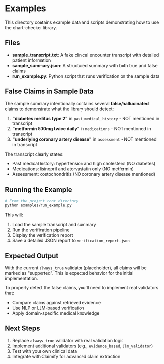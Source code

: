 # Examples

This directory contains example data and scripts demonstrating how to use the chart-checker library.

## Files

- **sample_transcript.txt**: A fake clinical encounter transcript with detailed patient information
- **sample_summary.json**: A structured summary with both true and false claims
- **run_example.py**: Python script that runs verification on the sample data

## False Claims in Sample Data

The sample summary intentionally contains several **false/hallucinated** claims to demonstrate what the library should detect:

1. **"diabetes mellitus type 2"** in `past_medical_history` - NOT mentioned in transcript
2. **"metformin 500mg twice daily"** in `medications` - NOT mentioned in transcript  
3. **"underlying coronary artery disease"** in `assessment` - NOT mentioned in transcript

The transcript clearly states:
- Past medical history: hypertension and high cholesterol (NO diabetes)
- Medications: lisinopril and atorvastatin only (NO metformin)
- Assessment: costochondritis (NO coronary artery disease mentioned)

## Running the Example

```bash
# From the project root directory
python examples/run_example.py
```

This will:
1. Load the sample transcript and summary
2. Run the verification pipeline
3. Display the verification report
4. Save a detailed JSON report to `verification_report.json`

## Expected Output

With the current `always_true` validator (placeholder), all claims will be marked as "supported". This is expected behavior for the initial implementation.

To properly detect the false claims, you'll need to implement real validators that:
- Compare claims against retrieved evidence
- Use NLP or LLM-based verification
- Apply domain-specific medical knowledge

## Next Steps

1. Replace `always_true` validator with real validation logic
2. Implement additional validators (e.g., `evidence_based`, `llm_validator`)
3. Test with your own clinical data
4. Integrate with Claimify for advanced claim extraction
